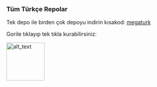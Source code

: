 ### Tüm Türkçe Repolar
Tek depo ile birden çok depoyu indirin kısakod: [megaturk](https://raw.githubusercontent.com/Kraptor123/TurkMegaRepo/refs/heads/master/repo.json)

Gorile tıklayıp tek tıkla kurabilirsiniz:

[<img alt="alt_text" width="100px" src="https://discord.com/assets/e8b3b5a31c0a3c541960bd3ddccc538f.svg"/>](https://kraptor123.github.io/redirect/?r=cloudstreamrepo://raw.githubusercontent.com/Kraptor123/TurkMegaRepo/refs/heads/master/repo.json)

